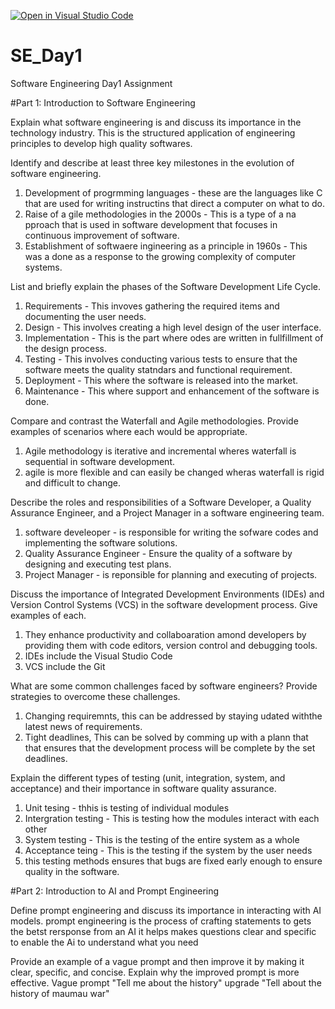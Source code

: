 [![Open in Visual Studio Code](https://classroom.github.com/assets/open-in-vscode-2e0aaae1b6195c2367325f4f02e2d04e9abb55f0b24a779b69b11b9e10269abc.svg)](https://classroom.github.com/online_ide?assignment_repo_id=18365157&assignment_repo_type=AssignmentRepo)
# SE_Day1
Software Engineering Day1 Assignment

#Part 1: Introduction to Software Engineering

Explain what software engineering is and discuss its importance in the technology industry.
This is the structured application of engineering principles to develop high quality softwares.

Identify and describe at least three key milestones in the evolution of software engineering.
1. Development of progrmming languages - these are the languages like C that are used for writing instructins that direct a computer on what to do.
2. Raise of a gile methodologies in the 2000s - This is a type of a na pproach that is used in software development that focuses in continuous improvement of software.
3. Establishment of softwaere ingineering as a principle in 1960s - This was a done as a response to the growing complexity of computer systems.

List and briefly explain the phases of the Software Development Life Cycle.
1. Requirements - This invoves gathering the required items and documenting the user needs.
2. Design - This involves creating a high level design of the user interface.
3. Implementation - This is the part where odes are written in fullfillment of the design process.
4. Testing - This involves conducting various tests to ensure that the software meets the quality statndars and functional requirement.
5. Deployment - This where the software is released into the market.
6. Maintenance - This where support and enhancement of the software is done.


Compare and contrast the Waterfall and Agile methodologies. Provide examples of scenarios where each would be appropriate.
1. Agile methodology is iterative and incremental wheres waterfall is sequential in software development.
2. agile is more flexible and can easily be changed wheras waterfall is rigid and difficult to change.


Describe the roles and responsibilities of a Software Developer, a Quality Assurance Engineer, and a Project Manager in a software engineering team.
1. software develeoper - is responsible for writing the sofware codes and implementing the software solutions.
2. Quality Assurance Engineer - Ensure the quality of a software by designing and executing test plans.
3. Project Manager - is reponsible for planning and executing of projects.


Discuss the importance of Integrated Development Environments (IDEs) and Version Control Systems (VCS) in the software development process. Give examples of each.
1. They enhance productivity and collaboaration amond developers by providing them with code editors, version control and debugging tools.
2. IDEs include the Visual Studio Code
3. VCS include the Git


What are some common challenges faced by software engineers? Provide strategies to overcome these challenges.
1. Changing requiremnts, this can be addressed by staying udated withthe latest news of requirements.
2. Tight deadlines, This can be solved by comming up with a plann that that ensures that the development process will be complete by the set deadlines.


Explain the different types of testing (unit, integration, system, and acceptance) and their importance in software quality assurance.
1. Unit tesing - thhis is testing of individual modules
2. Intergration testing - This is testing how the modules interact with each other
3. System testing - This is the testing of the entire system as a whole
4. Acceptance teing -  This is the testing if the system by the user needs
5. this testing methods ensures that bugs are fixed early enough to ensure quality in the software.


#Part 2: Introduction to AI and Prompt Engineering


Define prompt engineering and discuss its importance in interacting with AI models.
prompt engineering is the process of crafting statements to gets the betst rersponse from an AI
it helps makes questions clear and specific to enable the Ai to understand what you need


Provide an example of a vague prompt and then improve it by making it clear, specific, and concise. Explain why the improved prompt is more effective.
Vague prompt
"Tell me about the history"
upgrade
"Tell about the history of maumau war"
